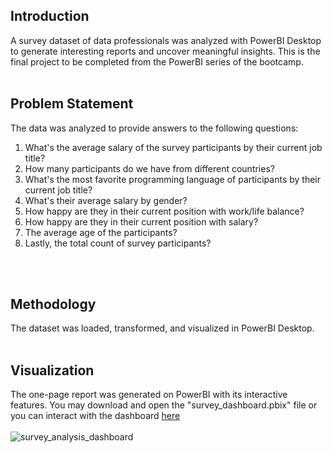 ## Introduction
A survey dataset of data professionals was analyzed with PowerBI Desktop to generate interesting reports and uncover meaningful insights.
This is the final project to be completed from the PowerBI series of the bootcamp.
<br>
<br/>
## Problem Statement
The data was analyzed to provide answers to the following questions:
1. What's the average salary of the survey participants by their current job title?
2. How many participants do we have from different countries?
3. What's the most favorite programming language of participants by their current job title?
4. What's their average salary by gender?
5. How happy are they in their current position with work/life balance?
6. How happy are they in their current position with salary?
7. The average age of the participants?
8. Lastly, the total count of survey participants?

<br>
<br/>

## Methodology <br/>
The dataset was loaded, transformed, and visualized in PowerBI Desktop.
<br>
<br/>

## Visualization <br/>
The one-page report was generated on PowerBI with its interactive features. You may download and open the "survey_dashboard.pbix" file or you can interact with the dashboard [here]()
<br>
<br/>
![survey_analysis_dashboard](https://github.com/user-attachments/assets/e6987001-5732-4811-96e0-d41747e54f3c)
